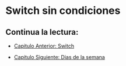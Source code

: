 # Switch sin condiciones

## Continua la lectura:
- [Capitulo Anterior: Switch](./../22_Switch)                                                                 

- [Capitulo Siguiente: Dias de la semana](./../24_Dias-Semana)

